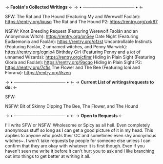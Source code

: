 -> **Faolán's Collected Writings** <-
-> • ───────────────── • <-

SFW:
The Rat and The Hound (Featuring My and Werewolf Faolán): https://rentry.org/ixusq
The Rat and The Hound P2: https://rentry.org/xvk87

NSFW:
Knot Breeding Request (Featuring Werewolf Faolán and an Anonymous Witch): https://rentry.org/on5ey
Date Night (Featuring Eudaemonia and Faolán): https://rentry.org/ofzst
Uncontrollable Instincts (Featuring Faolán, 2 unnamed witches, and Penny Warwick): https://rentry.org/cgnio4
Birthday Girl (Featuring Penny and a *lot* of unnamed Wizards): https://rentry.org/cfimr
Hiding in Plain Sight (Featuring Gloria and Faolán): https://rentry.org/9acqo
Hiding in Plain Sight P2: https://rentry.org/7cfis
The Flower and The Bee (Featuring Ioni and Florana): https://rentry.org/i5zen

-> • ───────────────── • <-
-> **Current List of writings/requests to do:** <-

SFW:


NSFW:
Bit of Skinny Dipping
The Bee, The Flower, and The Hound

-> • ───────────────── • <-
-> **Open to Requests** <-

I'll write SFW or NSFW. Wholesome or Spicy as all hell. Even completely anonymous stuff so long as I can get a good picture of it in my head. This applies to anyone who posts their OC and sometimes even shy anonymous witches~. I won't take requests by people for someone else unless I can confirm that they are okay with whatever it is first though. Even if you haven't seen me write it before it can't hurt you to ask and I like branching out into things to get better at writing it all.
